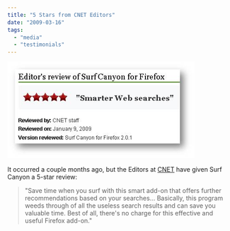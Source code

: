 ```yaml
---
title: "5 Stars from CNET Editors"
date: "2009-03-16"
tags:
  - "media"
  - "testimonials"
---
```


![CNET Review](/assets/images/rank-dynamics/cnet-review-with-shadow.jpg)

It occurred a couple months ago, but the Editors at [CNET](http://download.cnet.com/Surf-Canyon-for-Firefox/3000-11745_4-10810599.html) have given Surf Canyon a 5-star review:

> "Save time when you surf with this smart add-on that offers further recommendations based on your searches... Basically, this program weeds through of all the useless search results and can save you valuable time. Best of all, there's no charge for this effective and useful Firefox add-on."
